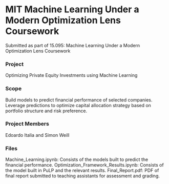 # MIT Machine Learning Under a Modern Optimization Lens Coursework

Submitted as part of 15.095: Machine Learning Under a Modern Optimization Lens Coursework

### Project
Optimizing Private Equity Investments using Machine Learning

### Scope
Build models to predict financial performance of selected companies. Leverage predictions to optimize capital allocation strategy based on portfolio structure and risk preference.

### Project Members 
Edoardo Italia and Simon Weill

### Files
Machine_Learning.ipynb: Consists of the models built to predict the financial performance.
Optimization_Framework_Results.ipynb: Consists of the model built in PuLP and the relevant results. 
Final_Report.pdf: PDF of final report submitted to teaching assistants for assessment and grading. 

